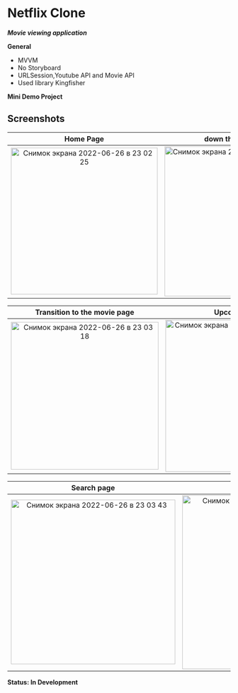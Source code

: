 # Netflix Clone
***Movie viewing application***

**General**
* MVVM
* No Storyboard
* URLSession,Youtube API and Movie API
* Used library Kingfisher




**Mini Demo Project**

## Screenshots
Home Page | down the main page
:-------------------------:|:-------------------------:
<img width="331" alt="Снимок экрана 2022-06-26 в 23 02 25" src="https://user-images.githubusercontent.com/55410394/175825557-67f18611-94e7-41da-8d98-704b9f765dee.png"> |  <img width="338" alt="Снимок экрана 2022-06-26 в 23 02 45" src="https://user-images.githubusercontent.com/55410394/175825560-51537679-fcb8-467e-b4e0-f842e1327f2a.png">

 Transition to the movie page | Upcoming Page
:-------------------------:|:-------------------------:
<img width="333" alt="Снимок экрана 2022-06-26 в 23 03 18" src="https://user-images.githubusercontent.com/55410394/175825828-9d7fc457-8a44-414d-98ac-7fd154573320.png"> |  <img width="343" alt="Снимок экрана 2022-06-26 в 23 03 30" src="https://user-images.githubusercontent.com/55410394/175825565-14fb2241-cee2-43ec-9d40-a2d211fba1ab.png">

 Search page | Result page
:-------------------------:|:-------------------------:
<img width="371" alt="Снимок экрана 2022-06-26 в 23 03 43" src="https://user-images.githubusercontent.com/55410394/175825568-88baa0a4-e664-492e-b71e-d019bd52c39b.png"> |  <img width="392" alt="Снимок экрана 2022-06-26 в 23 03 57" src="https://user-images.githubusercontent.com/55410394/175825570-6fa932b2-1efa-4d50-8b3c-cf0bfd136f5f.png">

 






**Status: In Development** 

